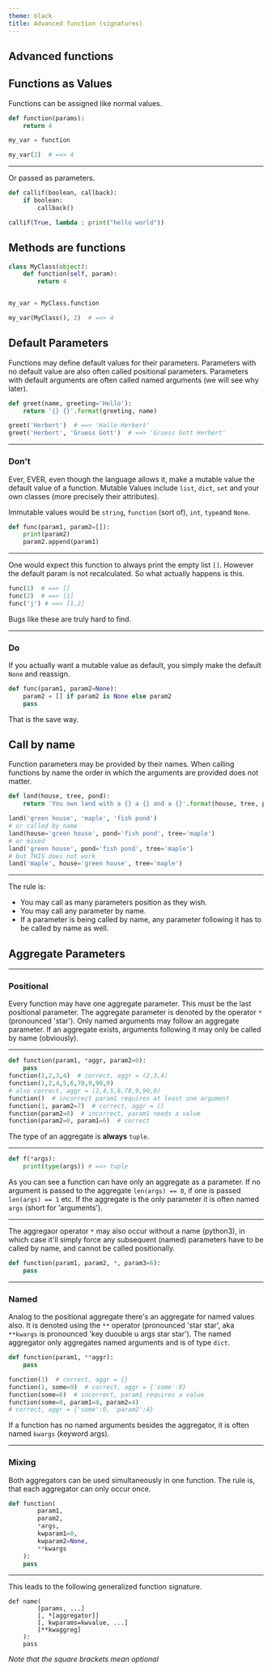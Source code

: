 ```yaml
---
theme: black
title: Advanced function (signatures)
---
```


## Advanced functions

## Functions as Values

Functions can be assigned like normal values.

```python
def function(params):
    return 4

my_var = function

my_var(2)  # ==> 4
```

---

Or passed as parameters.

```python
def callif(boolean, callback):
    if boolean:
        callback()

callif(True, lambda : print("hello world"))
```

## Methods are functions

```python
class MyClass(object):
    def function(self, param):
        return 4


my_var = MyClass.function

my_var(MyClass(), 2)  # ==> 4
```

## Default Parameters

Functions may define default values for their parameters.
Parameters with no default value are also often called positional parameters.
Parameters with default arguments are often called named arguments (we will see why later).

```python
def greet(name, greeting='Hello'):
    return '{} {}'.format(greeting, name)

greet('Herbert')  # ==> 'Hallo Herbert'
greet('Herbert', 'Gruess Gott')  # ==> 'Gruess Gott Herbert'
```

---

### Don't

Ever, EVER, even though the language allows it, make a mutable value the default value of a function. Mutable Values include `list`, `dict`, `set` and your own classes (more precisely their attributes).

Immutable values would be `string`, `function` (sort of), `int`, `type`and `None`.

```python
def func(param1, param2=[]):
    print(param2)
    param2.append(param1)
```

---

One would expect this function to always print the empty list `[]`. However the default param is not recalculated. So what actually happens is this.

```python
func(1)  # ==> []
func(2)  # ==> [1]
func('j') # ==> [1,2]
```

Bugs like these are truly hard to find.

---

### Do

If you actually want a mutable value as default, you simply make the default `None` and reassign.

```python
def func(param1, param2=None):
    param2 = [] if param2 is None else param2
    pass
```

That is the save way.


## Call by name

Function parameters may be provided by their names.
When calling functions by name the order in which the arguments are provided does not matter.

```python
def land(house, tree, pond):
    return 'You own land with a {} a {} and a {}'.format(house, tree, pond)

land('green house', 'maple', 'fish pond')
# or called by name
land(house='green house', pond='fish pond', tree='maple')
# or mixed
land('green house', pond='fish pond', tree='maple')
# but THIS does not work
land('maple', house='green house', tree='maple')
```

---

The rule is:

- You may call as many parameters position as they wish.
- You may call any parameter by name.
- If a parameter is being called by name, any parameter following it has to be called by name as well.


## Aggregate Parameters

---

### Positional

Every function may have one aggregate parameter. This must be the last positional parameter.
The aggregate parameter is denoted by the operator `*` (pronounced 'star').
Only named arguments may follow an aggregate parameter.
If an aggregate exists, arguments following it may only be called by name (obviously).

---

```python
def function(param1, *aggr, param2=0):
    pass
function(1,2,3,4)  # correct, aggr = (2,3,4)
function(1,2,4,5,6,78,9,90,0)  
# also correct, aggr = (2,4,5,6,78,9,90,0)
function()  # incorrect param1 requires at least one argument
function(1, param2=7)  # correct, aggr = ()
function(param2=8)  # incorrect, param1 needs a value
function(param2=0, param1=6)  # correct
```

The type of an aggregate is **always** `tuple`.

---

```python
def f(*args):
    print(type(args)) # ==> tuple
```

As you can see a function can have only an aggregate as a parameter.
If no argument is passed to the aggregate `len(args) == 0`, if one is passed `len(args) == 1` etc.
If the aggregate is the only parameter it is often named `args` (short for 'arguments').

---

The aggregaor operator `*` may also occur without a name (python3), in which case it'll simply force any subsequent (named) parameters have to be called by name, and cannot be called positionally.

```python
def function(param1, param2, *, param3=6):
    pass
```

---

### Named

Analog to the positional aggregate there's an aggregate for named values also. It is denoted using the `**` operator (pronounced 'star star', aka `**kwargs` is pronounced 'key duouble u args star star').
The named aggregator only aggregates named arguments and is of type `dict`.

```python
def function(param1, **aggr):
    pass

function(1)  # correct, aggr = {}
function(1, some=9)  # correct, aggr = {'some':9}
function(some=6)  # incorrect, param1 requires a value
function(some=0, param1=8, param2=4)  
# correct, aggr = {'some':0, 'param2':4}
```

If a function has no named arguments besides the aggregator, it is often named `kwargs` (keyword args).

---

### Mixing

Both aggregators can be used simultaneously in one function.
The rule is, that each aggregator can only occur once.

```python
def function(
        param1,
        param2,
        *args,
        kwparam1=0,
        kwparam2=None,
        **kwargs
    ):
    pass
```

---

This leads to the following generalized function signature.

```pyhton
def name(
        [params, ...]
        [, *[aggregator]]
        [, kwparams=kwvalue, ...]
        [**kwaggreg]
    ):
    pass
```

*Note that the square brackets mean optional*
